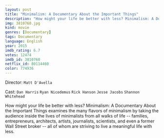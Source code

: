 ```yaml
---
layout: post
title: "Minimalism: A Documentary About the Important Things"
description: "How might your life be better with less? Minimalism: A Documentary About the Important Things examines the many flavors of minimalism by taking the audience inside the lives of minimalists from all walks of life -- families, entrepreneurs, architects, artists, journalists, scientists, and even a former Wall Street broker -- all of whom are striving to live a meaningful life with less..."
img: 3810760.jpg
kind: movie
genres: [Documentary]
tags: Documentary 
language: English
year: 2015
imdb_rating: 6.7
votes: 12474
imdb_id: 3810760
netflix_id: 80114460
color: 774936
---
```

Director: `Matt D'Avella`  

Cast: `Dan Harris` `Ryan Nicodemus` `Rick Hanson` `Jesse Jacobs` `Shannon Whitehead` 

How might your life be better with less? Minimalism: A Documentary About the Important Things examines the many flavors of minimalism by taking the audience inside the lives of minimalists from all walks of life -- families, entrepreneurs, architects, artists, journalists, scientists, and even a former Wall Street broker -- all of whom are striving to live a meaningful life with less.